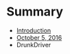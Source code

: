 # Summary

* [Introduction](README.md)
* [October 5, 2016](10052016/10052016summary.md)
* DrunkDriver

